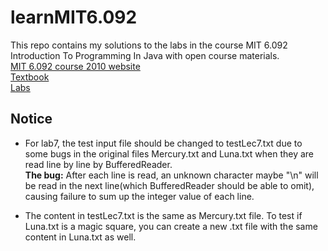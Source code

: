 # learnMIT6.092
This repo contains my solutions to the labs in the course MIT 6.092 Introduction To Programming In Java with open course materials.   
[MIT 6.092 course 2010 website](https://ocw.mit.edu/courses/6-092-introduction-to-programming-in-java-january-iap-2010/pages/syllabus/)  
[Textbook](https://greenteapress.com/wp/think-java/)  
[Labs](https://ocw.mit.edu/courses/6-092-introduction-to-programming-in-java-january-iap-2010/pages/assignments/)  
## Notice ##  
- For lab7, the test input file should be changed to testLec7.txt due to some bugs in the original files Mercury.txt and Luna.txt when they are read line by line by BufferedReader.  
**The bug:**  After each line is read, an unknown character maybe "\n" will be read in the next line(which BufferedReader should be able to omit), causing failure to sum up the integer value of each line.
  
- The content in testLec7.txt is the same as Mercury.txt file. To test if Luna.txt is a magic square, you can create a new .txt file with the same content in Luna.txt as well.
